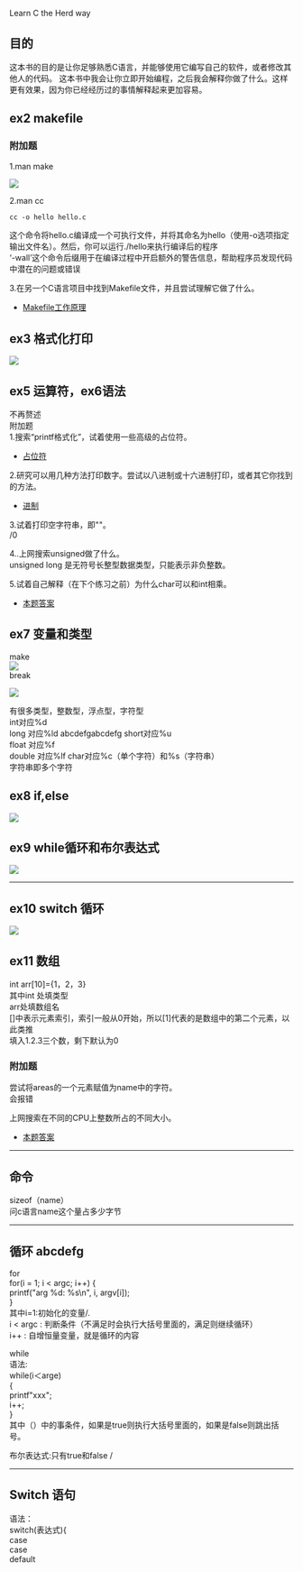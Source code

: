 Learn C the Herd way  

## 目的  
这本书的目的是让你足够熟悉C语言，并能够使用它编写自己的软件，或者修改其他人的代码。
这本书中我会让你立即开始编程，之后我会解释你做了什么。这样更有效果，因为你已经经历过的事情解释起来更加容易。  
	
	
## ex2 makefile  
### 附加题  
1.man make 
	
![](./10.png)
	
	
2.man cc
	
~~~html
cc -o hello hello.c   
~~~

这个命令将hello.c编译成一个可执行文件，并将其命名为hello（使用-o选项指定输出文件名）。然后，你可以运行./hello来执行编译后的程序  
‘-wall’这个命令后缀用于在编译过程中开启额外的警告信息，帮助程序员发现代码中潜在的问题或错误  
	
	
3.在另一个C语言项目中找到Makefile文件，并且尝试理解它做了什么。  
- [Makefile工作原理](https://aptx4869-conan.github.io/zzp-blog/sundries/makefile/)
	
	

## ex3 格式化打印  
![](./4.png)  
	
## ex5 运算符，ex6语法    
不再赘述  
附加题  
1.搜索“printf格式化”，试着使用一些高级的占位符。  
- [占位符](https://aptx4869-conan.github.io/zzp-blog/sundries/placeholder/)  
	
2.研究可以用几种方法打印数字。尝试以八进制或十六进制打印，或者其它你找到的方法。  
- [进制](https://aptx4869-conan.github.io/zzp-blog/sundries/1/)  
	
3.试着打印空字符串，即""。  
/0  
	
4..上网搜索unsigned做了什么。  
unsigned long 是无符号长整型数据类型，只能表示非负整数。  
	
5.试着自己解释（在下个练习之前）为什么char可以和int相乘。  
- [本题答案](https://aptx4869-conan.github.io/zzp-blog/sundries/2/)  
	

## ex7 变量和类型  
make  
![](./5.png)  
break  
	
![](./6.png)  
	
有很多类型，整数型，浮点型，字符型  
int对应%d  
long 对应%ld  abcdefgabcdefg
short对应%u  
float 对应%f  
double 对应%lf 
char对应%c（单个字符）和%s（字符串）  
字符串即多个字符  
	
	
## ex8 if,else  
	
![](./7.jpg)
	
	
	
## ex9 while循环和布尔表达式  
	
![](./8.png)
	
***
## ex10 switch 循环  
	
![](./9.png)
	
	
## ex11 数组  
	
int arr[10]={1，2，3}  
其中int 处填类型  
arr处填数组名  
[]中表示元素索引，索引一般从0开始，所以[1]代表的是数组中的第二个元素，以此类推  
填入1.2.3三个数，剩下默认为0  
	
### 附加题  
尝试将areas的一个元素赋值为name中的字符。  
会报错  
	
上网搜索在不同的CPU上整数所占的不同大小。  
- [本题答案](https://aptx4869-conan.github.io/zzp-blog/sundries/3/)
***
## 命令  
sizeof（name）  
问c语言name这个量占多少字节  
	
***
## 循环  abcdefg
for  
for(i = 1; i < argc; i++) {  
printf("arg %d: %s\n", i, argv[i]);     
}    
其中i=1:初始化的变量/.  
i < argc : 判断条件（不满足时会执行大括号里面的，满足则继续循环）  
i++ : 自增恒量变量，就是循环的内容  
	
while  
语法:  
while(i＜arge)  
{  
printf"xxx";  
i++;  
}  
其中（）中的事条件，如果是true则执行大括号里面的，如果是false则跳出括号。  
	
布尔表达式:只有true和false
	/

***
## Switch 语句  
语法：  
switch(表达式){  
case   
case  
default  